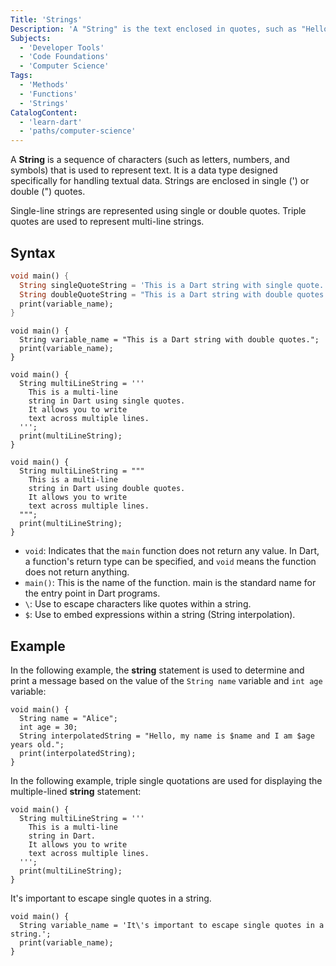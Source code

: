 ```yaml
---
Title: 'Strings'
Description: 'A "String" is the text enclosed in quotes, such as "Hello, Dart". It represents words or sentences and is used for handling and manipulating text in coding.'
Subjects: 
  - 'Developer Tools'
  - 'Code Foundations'
  - 'Computer Science'
Tags:
  - 'Methods'
  - 'Functions'
  - 'Strings'
CatalogContent: 
  - 'learn-dart'
  - 'paths/computer-science'
---
```


A **String** is a sequence of characters \(such as letters, numbers, and symbols) that is used to represent text. It is a data type designed specifically for handling textual data. Strings are enclosed in single \(') or double \(") quotes.

Single-line strings are represented using single or double quotes.
Triple quotes are used to represent multi-line strings.

## Syntax

```dart
void main() {
  String singleQuoteString = 'This is a Dart string with single quote.';
  String doubleQuoteString = "This is a Dart string with double quotes."
  print(variable_name);
}
```

```
void main() {
  String variable_name = "This is a Dart string with double quotes.";
  print(variable_name);
}
```

```
void main() {
  String multiLineString = '''
    This is a multi-line
    string in Dart using single quotes.
    It allows you to write
    text across multiple lines.
  ''';
  print(multiLineString);
}
```

```
void main() {
  String multiLineString = """
    This is a multi-line
    string in Dart using double quotes.
    It allows you to write
    text across multiple lines.
  """;
  print(multiLineString);
}
```

- `void`: Indicates that the `main` function does not return any value. In Dart, a function's return type can be specified, and `void` means the function does not return anything.
- `main()`: This is the name of the function. main is the standard name for the entry point in Dart programs.
- `\`: Use to escape characters like quotes within a string.
- `$`: Use to embed expressions within a string \(String interpolation).

## Example

In the following example, the **string** statement is used to determine and print a message based on the value of the `String name` variable and `int age` variable:

```
void main() {
  String name = "Alice";
  int age = 30;
  String interpolatedString = "Hello, my name is $name and I am $age years old.";
  print(interpolatedString);
}
```

In the following example, triple single quotations are used for displaying the multiple-lined **string** statement:

```
void main() {
  String multiLineString = '''
    This is a multi-line
    string in Dart.
    It allows you to write
    text across multiple lines.
  ''';
  print(multiLineString);
}
```

It\'s important to escape single quotes in a string.

```
void main() {
  String variable_name = 'It\'s important to escape single quotes in a string.';
  print(variable_name);
}
```
